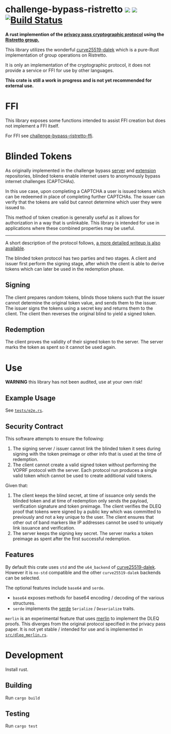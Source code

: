 # challenge-bypass-ristretto [![](https://img.shields.io/crates/v/challenge-bypass-ristretto.svg)](https://crates.io/crates/challenge-bypass-ristretto) [![](https://docs.rs/challenge-bypass-ristretto/badge.svg)](https://docs.rs/challenge-bypass-ristretto) [![Build Status](https://travis-ci.org/brave-intl/challenge-bypass-ristretto.svg?branch=master)](https://travis-ci.org/brave-intl/challenge-bypass-ristretto)

**A rust implemention of the
[privacy pass cryptographic protocol](https://www.petsymposium.org/2018/files/papers/issue3/popets-2018-0026.pdf)
using the [Ristretto group.](https://ristretto.group/)**

This library utilizes the wonderful [curve25519-dalek](https://github.com/dalek-cryptography/curve25519-dalek)
which is a pure-Rust implementation of group operations on Ristretto.

It is only an implementation of the cryptographic protocol,
it does not provide a service or FFI for use by other languages.

**This crate is still a work in progress and is not yet recommended for external use.**

# FFI

This library exposes some functions intended to assist FFI creation but does
not implement a FFI itself.

For FFI see [challenge-bypass-ristretto-ffi](https://github.com/brave-intl/challenge-bypass-ristretto-ffi).

# Blinded Tokens

As originally implemented in the challenge bypass
[server](https://github.com/privacypass/challenge-bypass-server) and
[extension](https://github.com/privacypass/challenge-bypass-extension)
repositories, blinded tokens enable internet users to anonymously
bypass internet challenges (CAPTCHAs).

In this use case, upon completing a CAPTCHA a user is issued tokens which can be
redeemed in place of completing further CAPTCHAs. The issuer
can verify that the tokens are valid but cannot determine which user they
were issued to.

This method of token creation is generally useful as it allows for
authorization in a way that is unlinkable. This library is intended for
use in applications where these combined properties may be useful.

---

A short description of the protocol follows, [a more detailed writeup is also available].

The blinded token protocol has two parties and two stages. A client and
issuer first perform the signing stage, after which the client is
able to derive tokens which can later be used in the redemption phase.

## Signing

The client prepares random tokens, blinds
those tokens such that the issuer cannot determine the original token value,
and sends them to the issuer. The issuer signs the tokens using a secret key
and returns them to the client. The client then reverses the original blind to yield
a signed token.

## Redemption

The client proves the validity of their signed token to the server. The
server marks the token as spent so it cannot be used again.

# Use

**WARNING** this library has not been audited, use at your own risk!

## Example Usage
See [`tests/e2e.rs`].

## Security Contract

This software attempts to ensure the following:

1. The signing server / issuer cannot link the blinded token it sees during
   signing with the token preimage or other info that is used at the time of 
   redemption.
1. The client cannot create a valid signed token without performing the VOPRF
   protocol with the server. Each protocol run produces a single valid token
   which cannot be used to create additional valid tokens.

Given that:

1. The client keeps the blind secret, at time of issuance only sends the
   blinded token and at time of redemption only sends the payload, verification
   signature and token preimage. The client verifies the DLEQ proof that tokens
   were signed by a public key which was committed to previously and not a key
   unique to the user. The client ensures that other out of band markers like IP 
   addresses cannot be used to uniquely link issuance and verification.
1. The server keeps the signing key secret. The server marks a token preimage
   as spent after the first successful redemption.

## Features

By default this crate uses `std` and the `u64_backend` of [curve25519-dalek](https://github.com/dalek-cryptography/curve25519-dalek). However it is `no-std` compatible and the other `curve25519-dalek` backends can be selected.

The optional features include `base64` and `serde`.

* `base64` exposes methods for base64 encoding / decoding of the various structures.
* `serde` implements the [serde](https://serde.rs) `Serialize` / `Deserialize` traits.

`merlin` is an experimental feature that uses [merlin](https://github.com/dalek-cryptography/merlin) to implement the DLEQ proofs. This diverges from
the original protocol specified in the privacy pass paper. It is not yet stable / intended for use and
is implemented in [`src/dleq_merlin.rs`].

# Development

Install rust.

## Building

Run `cargo build`

## Testing

Run `cargo test`

[`src/dleq_merlin.rs`]: src/dleq_merlin.rs
[`tests/e2e.rs`]: tests/e2e.rs
[a more detailed writeup is also available]: https://docs.rs/challenge-bypass-ristretto#cryptographic-protocol
